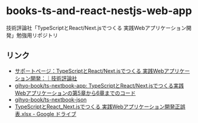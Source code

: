 # books-ts-and-react-nestjs-web-app
技術評論社「TypeScriptとReact/Next.jsでつくる 実践Webアプリケーション開発」勉強用リポジトリ

## リンク
- [サポートページ：TypeScriptとReact/Next.jsでつくる 実践Webアプリケーション開発：｜技術評論社](https://gihyo.jp/book/2022/978-4-297-12916-3/support)
- [gihyo-book/ts-nextbook-app: TypeScriptとReact/Next.jsでつくる実践Webアプリケーションの第5章から6章までのコード](https://github.com/gihyo-book/ts-nextbook-app)
- [gihyo-book/ts-nextbook-json](https://github.com/gihyo-book/ts-nextbook-json)
- [TypeScriptとReact_Next.jsでつくる 実践Webアプリケーション開発正誤表.xlsx - Google ドライブ](https://docs.google.com/spreadsheets/d/e/2PACX-1vQ5DsuAjcbHuC38u3v4-rfnsmDthgSY4wrZiPvYNyAeuTYxLTzGUWiEgCD8vnv--w/pubhtml)

